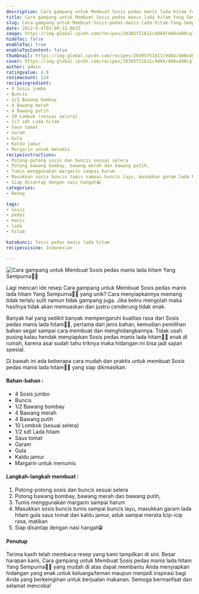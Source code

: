 ```yaml
---
description: Cara gampang untuk Membuat Sosis pedas manis lada hitam Yang Sempurna"
title: Cara gampang untuk Membuat Sosis pedas manis lada hitam Yang Sempurna
slug: Cara-gampang-untuk-Membuat-Sosis-pedas-manis-lada-hitam-Yang-Sempurna
date: 2022-8-4T03:09:12.063Z
image: https://img-global.cpcdn.com/recipes/20305f51b11c9d84/400x400cq70/photo.jpg
hideToc: false
enableToc: true
enableTocContent: false
thumbnail: https://img-global.cpcdn.com/recipes/20305f51b11c9d84/400x400cq70/photo.jpg
cover: https://img-global.cpcdn.com/recipes/20305f51b11c9d84/400x400cq70/photo.jpg
author: admin
ratingvalue: 4.8
reviewcount: 124
recipeingredient:
- 4 Sosis jumbo
- Buncis
- 1/2 Bawang bombay
- 4 Bawang merah
- 4 Bawang putih
- 10 Lombok (sesuai selera)
- 1/2 sdt Lada hitam
- Saus tomat
- Garam
- Gula
- Kaldu jamur
- Margarin untuk menumis
recipeinstructions:
- Potong-potong sosis dan buncis sesuai selera
- Potong bawang bombay, bawang merah dan bawang putih,
- Tumis menggunakan margarin sampai harum
- Masukkan sosis buncis tumis sampai buncis layu, masukkan garam lada hitam gula saus tomat dan kaldu jamur, aduk sampai merata Icip-icip rasa, matikan
- Siap disantap dengan nasi hangat😁
categories:
- Resep

tags:
- Sosis
- pedas
- manis
- lada
- hitam

katakunci: Sosis pedas manis lada hitam
recipecuisine: Indonesian

---
```


![Cara gampang untuk Membuat Sosis pedas manis lada hitam Yang Sempurna👩‍🍳](https://img-global.cpcdn.com/recipes/20305f51b11c9d84/400x400cq70/photo.jpg)

Lagi mencari ide resep Cara gampang untuk Membuat Sosis pedas manis lada hitam Yang Sempurna👩‍🍳 yang unik? Cara menyiapkannya memang tidak terlalu sulit namun tidak gampang juga. Jika keliru mengolah maka hasilnya tidak akan memuaskan dan justru cenderung tidak enak.

Banyak hal yang sedikit banyak mempengaruhi kualitas rasa dari Sosis pedas manis lada hitam👩‍🍳, pertama dari jenis bahan, kemudian pemilihan bahan segar sampai cara membuat dan menghidangkannya. Tidak usah pusing kalau hendak menyiapkan Sosis pedas manis lada hitam👩‍🍳 enak di rumah, karena asal sudah tahu triknya maka hidangan ini bisa jadi sajian spesial.

Di bawah ini ada beberapa cara mudah dan praktis untuk membuat Sosis pedas manis lada hitam👩‍🍳 yang siap dikreasikan.

<!--inarticleads1-->

#### Bahan-bahan :

- 4 Sosis jumbo
- Buncis
- 1/2 Bawang bombay
- 4 Bawang merah
- 4 Bawang putih
- 10 Lombok (sesuai selera)
- 1/2 sdt Lada hitam
- Saus tomat
- Garam
- Gula
- Kaldu jamur
- Margarin untuk menumis

<!--inarticleads2-->

#### Langkah-langkah membuat :

1. Potong-potong sosis dan buncis sesuai selera
1. Potong bawang bombay, bawang merah dan bawang putih,
1. Tumis menggunakan margarin sampai harum
1. Masukkan sosis buncis tumis sampai buncis layu, masukkan garam lada hitam gula saus tomat dan kaldu jamur, aduk sampai merata Icip-icip rasa, matikan
1. Siap disantap dengan nasi hangat😁

#### Penutup

Terima kasih telah membaca resep yang kami tampilkan di sini. Besar harapan kami, Cara gampang untuk Membuat Sosis pedas manis lada hitam Yang Sempurna👩‍🍳 yang mudah di atas dapat membantu Anda menyiapkan hidangan yang enak untuk keluarga/teman maupun menjadi inspirasi bagi Anda yang berkeinginan untuk berjualan makanan. Semoga bermanfaat dan selamat mencoba!